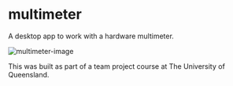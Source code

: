# multimeter
A desktop app to work with a hardware multimeter.

![multimeter-image](https://o14ldg.bn.files.1drv.com/y4mfxQnSh9xH2vWyO2aMW3iD6otzZQJ_g4ZNrLRqwYleK3LClBZeVoJ4zrkohgyqWY8INV10YM4p0kMVNJYUI_l-l_C0ryteriZjiXsgnweviHHp6d7Pr22dM1gILDOfff3AYdG4IOWv0_EtKf0BjWx1TNkDrTBJ6wFbTP5xHaaH8YrsJ4rl1MljI4VZTRMsJQhBSFuHfqR28YTAxpXkrRriQ?width=660&height=470&cropmode=none)

This was built as part of a team project course at The University of Queensland.
